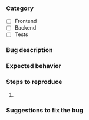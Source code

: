 ### Category ###
<!-- place an x and remove the space between the [] -->
* [ ] Frontend
* [ ] Backend
* [ ] Tests

### Bug description ###
<!-- describe what's going wrong -->

### Expected behavior ###
<!-- describe what you expect to happen -->

### Steps to reproduce ###
<!-- describe how the bug can be reproduced -->
1. 

### Suggestions to fix the bug ###
<!-- optional: describe how the bug could be fixed -->